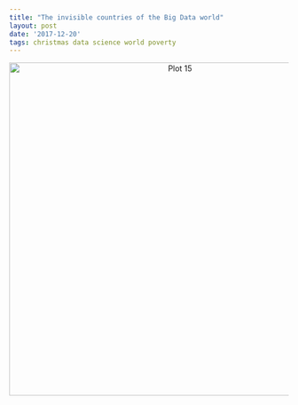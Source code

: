```yaml
---
title: "The invisible countries of the Big Data world"
layout: post
date: '2017-12-20'
tags: christmas data science world poverty
---
```


<div>
    <a href="https://plot.ly/~agostontorok/15.embed?share_key=EclAt7032dMVb5QJsDO6Br" target="_blank" title="Plot 15" style="display: block; text-align: center;"><img src="https://plot.ly/~agostontorok/15.png?share_key=EclAt7032dMVb5QJsDO6Br" alt="Plot 15" style="max-width: 100%;width: 600px;"  width="600" onerror="this.onerror=null;this.src='https://plot.ly/404.png';" /></a>
    <script data-plotly="agostontorok:15" sharekey-plotly="EclAt7032dMVb5QJsDO6Br" src="https://plot.ly/embed.js" async></script>
</div>

